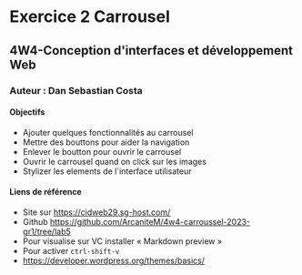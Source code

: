 # Exercice 2 Carrousel
## 4W4-Conception d'interfaces et développement Web
### Auteur : Dan Sebastian Costa


#### Objectifs
- Ajouter quelques fonctionnalités au carrousel
- Mettre des bouttons pour aider la navigation 
- Enlever le boutton pour ouvrir le carrousel
- Ouvrir le carrousel quand on click sur les images
- Stylizer les elements de l`interface utilisateur

#### Liens de référence
- Site sur https://cidweb29.sg-host.com/
- Github https://github.com/ArcaniteM/4w4-carroussel-2023-gr1/tree/lab5   
- Pour visualise sur VC installer  « Markdown preview »
- Pour activer `ctrl-shift-v`
- https://developer.wordpress.org/themes/basics/


